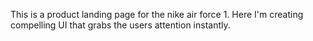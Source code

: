 This is a product landing page for the nike air force 1. 
Here I'm creating compelling UI that grabs the users attention instantly.
